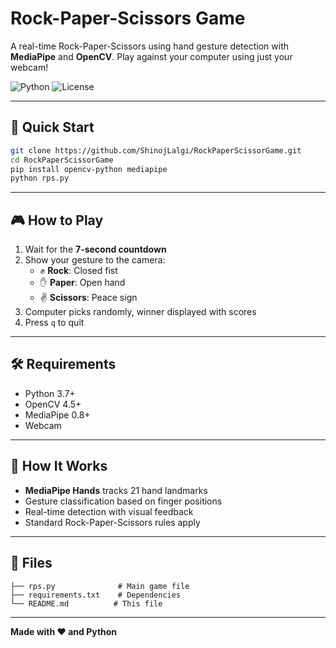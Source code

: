# Rock-Paper-Scissors Game

A real-time Rock-Paper-Scissors using hand gesture detection with **MediaPipe** and **OpenCV**. Play against your computer using just your webcam!

![Python](https://img.shields.io/badge/python-v3.7+-blue.svg)
![License](https://img.shields.io/badge/license-MIT-blue.svg)

---

## 🚀 Quick Start

```bash
git clone https://github.com/ShinojLalgi/RockPaperScissorGame.git
cd RockPaperScissorGame
pip install opencv-python mediapipe
python rps.py
```

---

## 🎮 How to Play

1. Wait for the **7-second countdown**
2. Show your gesture to the camera:
   - ✊ **Rock**: Closed fist
   - ✋ **Paper**: Open hand  
   - ✌️ **Scissors**: Peace sign
3. Computer picks randomly, winner displayed with scores
4. Press `q` to quit

---

## 🛠 Requirements

- Python 3.7+
- OpenCV 4.5+
- MediaPipe 0.8+
- Webcam

---

## 🧠 How It Works

- **MediaPipe Hands** tracks 21 hand landmarks
- Gesture classification based on finger positions
- Real-time detection with visual feedback
- Standard Rock-Paper-Scissors rules apply

---

## 📁 Files

```
├── rps.py              # Main game file
├── requirements.txt    # Dependencies
└── README.md          # This file
```

---

**Made with ❤️ and Python**
